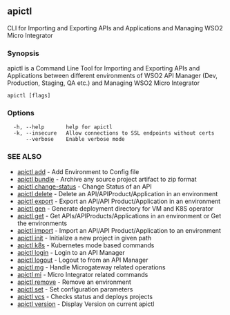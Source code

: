 ## apictl

CLI for Importing and Exporting APIs and Applications and Managing WSO2 Micro Integrator

### Synopsis

apictl is a Command Line Tool for Importing and Exporting APIs and Applications between different environments of WSO2 API Manager
(Dev, Production, Staging, QA etc.) and Managing WSO2 Micro Integrator

```
apictl [flags]
```

### Options

```
  -h, --help       help for apictl
  -k, --insecure   Allow connections to SSL endpoints without certs
      --verbose    Enable verbose mode
```

### SEE ALSO

* [apictl add](apictl_add.md)	 - Add Environment to Config file
* [apictl bundle](apictl_bundle.md)	 - Archive any source project artifact to zip format
* [apictl change-status](apictl_change-status.md)	 - Change Status of an API
* [apictl delete](apictl_delete.md)	 - Delete an API/APIProduct/Application in an environment
* [apictl export](apictl_export.md)	 - Export an API/API Product/Application in an environment
* [apictl gen](apictl_gen.md)	 - Generate deployment directory for VM and K8S operator
* [apictl get](apictl_get.md)	 - Get APIs/APIProducts/Applications in an environment or Get the environments
* [apictl import](apictl_import.md)	 - Import an API/API Product/Application to an environment
* [apictl init](apictl_init.md)	 - Initialize a new project in given path
* [apictl k8s](apictl_k8s.md)	 - Kubernetes mode based commands
* [apictl login](apictl_login.md)	 - Login to an API Manager
* [apictl logout](apictl_logout.md)	 - Logout to from an API Manager
* [apictl mg](apictl_mg.md)	 - Handle Microgateway related operations
* [apictl mi](apictl_mi.md)	 - Micro Integrator related commands
* [apictl remove](apictl_remove.md)	 - Remove an environment
* [apictl set](apictl_set.md)	 - Set configuration parameters
* [apictl vcs](apictl_vcs.md)	 - Checks status and deploys projects
* [apictl version](apictl_version.md)	 - Display Version on current apictl

